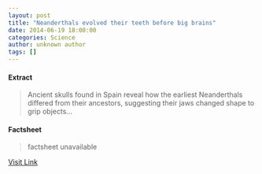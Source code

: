 ```yaml
---
layout: post
title: "Neanderthals evolved their teeth before big brains"
date: 2014-06-19 18:00:00
categories: Science
author: unknown author
tags: []
---
```



#### Extract
>Ancient skulls found in Spain reveal how the earliest Neanderthals differed from their ancestors, suggesting their jaws changed shape to grip objects...

#### Factsheet
>factsheet unavailable

[Visit Link](http://feeds.newscientist.com/c/749/f/10897/s/3bac9755/sc/4/l/0L0Snewscientist0N0Carticle0Cdn257610Eneanderthals0Eevolved0Etheir0Eteeth0Ebefore0Ebig0Ebrains0Bhtml0Dcmpid0FRSS0QNSNS0Q20A120EGLOBAL0Qonline0Enews/story01.htm)


